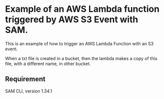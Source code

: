 # Example of an AWS Lambda function triggered by AWS S3 Event with SAM.

This is an example of how to trigger an AWS Lambda Function with an S3 event.

When a txt file is created in a bucket, then the lambda makes a copy of this file, with a different name, in other bucket.

## Requirement
SAM CLI, version 1.34.1


